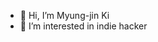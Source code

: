 - 👋 Hi, I’m Myung-jin Ki
- 👀 I’m interested in indie hacker

<!---
meongjinki/meongjinki is a ✨ special ✨ repository because its `README.md` (this file) appears on your GitHub profile.
You can click the Preview link to take a look at your changes.
--->
